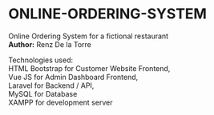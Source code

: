 # ONLINE-ORDERING-SYSTEM
 Online Ordering System for a fictional restaurant
 <br/>
 <b>Author:</b> Renz De la Torre
 
 Technologies used:
  <br/>
 HTML Bootstrap for Customer Website Frontend,  <br/>
 Vue JS for Admin Dashboard Frontend, <br/>
 Laravel for Backend / API, <br/>
 MySQL for Database <br/>
 XAMPP for development server
